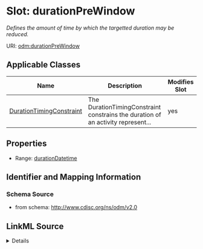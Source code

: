 # Slot: durationPreWindow


_Defines the amount of time by which the targetted duration may be reduced._



URI: [odm:durationPreWindow](http://www.cdisc.org/ns/odm/v2.0/durationPreWindow)



<!-- no inheritance hierarchy -->




## Applicable Classes

| Name | Description | Modifies Slot |
| --- | --- | --- |
[DurationTimingConstraint](DurationTimingConstraint.md) | The DurationTimingConstraint constrains the duration of an activity represent... |  yes  |







## Properties

* Range: [durationDatetime](durationDatetime.md)





## Identifier and Mapping Information







### Schema Source


* from schema: http://www.cdisc.org/ns/odm/v2.0




## LinkML Source

<details>
```yaml
name: durationPreWindow
description: Defines the amount of time by which the targetted duration may be reduced.
from_schema: http://www.cdisc.org/ns/odm/v2.0
rank: 1000
alias: durationPreWindow
domain_of:
- DurationTimingConstraint
range: durationDatetime

```
</details>